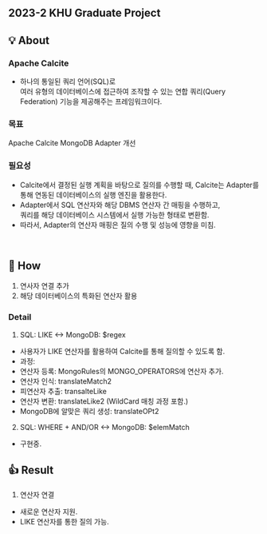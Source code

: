 ## 2023-2 KHU Graduate Project


## 💡 About
###  Apache Calcite  <br>
- 하나의 통일된 쿼리 언어(SQL)로 <br>
여러 유형의 데이터베이스에 접근하여 조작할 수 있는 연합 쿼리(Query Federation) 기능을 제공해주는 프레임워크이다.

### 목표 <br>
Apache Calcite MongoDB Adapter 개선 <br>

### 필요성 <br>
- Calcite에서 결정된 실행 계획을 바탕으로 질의를 수행할 때, Calcite는 Adapter를 통해 연동된 데이터베이스의 실행 엔진을 활용한다.
- Adapter에서 SQL 연산자와 해당 DBMS 연산자 간 매핑을 수행하고, <br>
쿼리를 해당 데이터베이스 시스템에서 실행 가능한 형태로 변환함. <br>
- 따라서, Adapter의 연산자 매핑은 질의 수행 및 성능에 영향을 미침.
<br>

## 🔧 How
1. 연사자 연결 추가 
2. 해당 데이터베이스의 특화된 연산자 활용


### Detail
1. SQL: LIKE <-> MongoDB: $regex
- 사용자가 LIKE 연산자를 활용하여 Calcite를 통해 질의할 수 있도록 함.
- 과정:
 - 연산자 등록: MongoRules의 MONGO_OPERATORS에 연산자 추가.
 - 연산자 인식: translateMatch2
 - 피연산자 추출: transalteLike
 - 연산자 변환: translateLike2 (WildCard 매칭 과정 포함.)
 - MongoDB에 알맞은 쿼리 생성: translateOPt2

2. SQL: WHERE + AND/OR <-> MongoDB: $elemMatch
- 구현중.

## 👍 Result
1. 연산자 연결
- 새로운 연산자 지원.
- LIKE 연산자를 통한 질의 가능.
